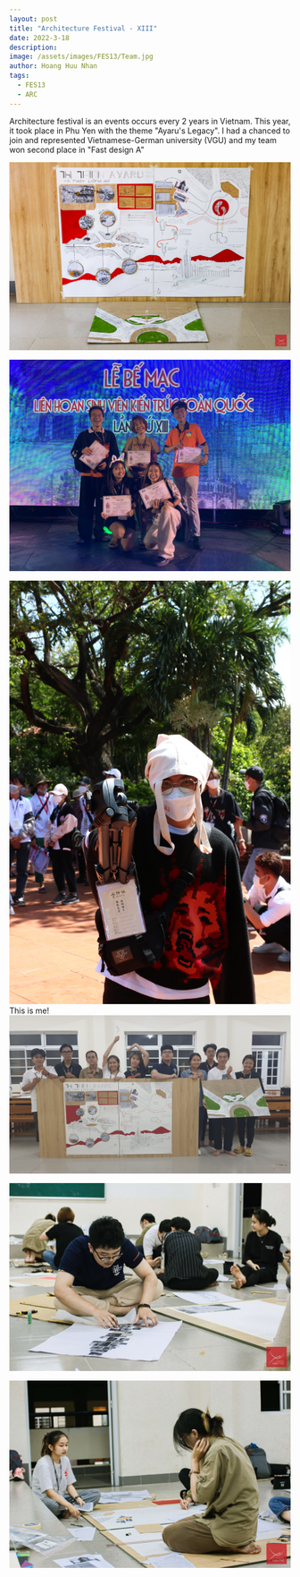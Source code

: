 ```yaml
---
layout: post
title: "Architecture Festival - XIII"
date: 2022-3-18
description: 
image: /assets/images/FES13/Team.jpg
author: Hoang Huu Nhan
tags: 
  - FES13
  - ARC
---
```

Architecture festival is an events occurs every 2 years in Vietnam. This year, it took place in Phu Yen with the theme "Ayaru's Legacy". I had a chanced to join and represented Vietnamese-German university (VGU) and my team won second place in "Fast design A"

![Placeholder](/assets/images/FES13/Product.jpg)

![Placeholder](/assets/images/FES13/Image1.jpg)

![Placeholder](/assets/images/FES13/Me.jpg)
This is me!
![Placeholder](/assets/images/FES13/Team1.jpg)

![Placeholder](/assets/images/FES13/Work.jpg)

![Placeholder](/assets/images/FES13/Work1.jpg)